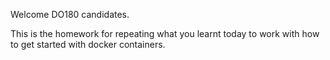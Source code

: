 Welcome DO180 candidates.

This is the homework for repeating what you learnt today to work with how to get started with docker containers.
